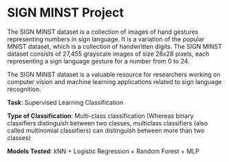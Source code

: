 # SIGN MINST Project

The SIGN MINST dataset is a collection of images of hand gestures representing numbers in sign language. It is a variation of the popular MNIST dataset, which is a collection of handwritten digits. The SIGN MINST dataset consists of 27,455 grayscale images of size 28x28 pixels, each representing a sign language gesture for a number from 0 to 24. 

The SIGN MINST dataset is a valuable resource for researchers working on computer vision and machine learning applications related to sign language recognition.

**Task**: Supervised Learning Classification

**Type of Classification**: Multi-class classification (Whereas binary classifiers distinguish between two classes, multiclass classifiers (also called multinomial classifiers) can distinguish between more than two classes)

**Models Tested**: kNN + Logistic Regression + Random Forest + MLP
